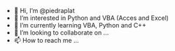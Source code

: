 - 👋 Hi, I’m @piedraplat
- 👀 I’m interested in Python and VBA (Acces and Excel)
- 🌱 I’m currently learning VBA, Python and C++
- 💞️ I’m looking to collaborate on ...
- 📫 How to reach me ...

<!---
piedraplat/piedraplat is a ✨ special ✨ repository because its `README.md` (this file) appears on your GitHub profile.
You can click the Preview link to take a look at your changes.
--->
